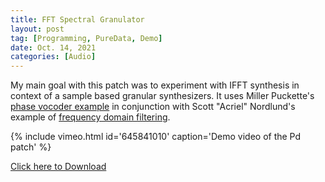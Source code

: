 ```yaml
---
title: FFT Spectral Granulator
layout: post
tag: [Programming, PureData, Demo]
date: Oct. 14, 2021
categories: [Audio]
---
```


My main goal with this patch was to experiment with IFFT synthesis in context of a sample based granular synthesizers. It uses Miller Puckette's [phase vocoder example](http://msp.ucsd.edu/techniques/latest/book-html/node182.html) in conjunction with Scott "Acriel" Nordlund's example of [frequency domain filtering](https://acreil.wordpress.com/2020/01/13/pure-data-frequency-domain-filtering-patch/).

{% include vimeo.html id='645841010' caption='Demo video of the Pd patch' %}

[Click here to Download](https://drive.google.com/file/d/1Eh7-vdZ8O2aogQ6mitHBcSlV4N7GJCWh/view?usp=sharing)

